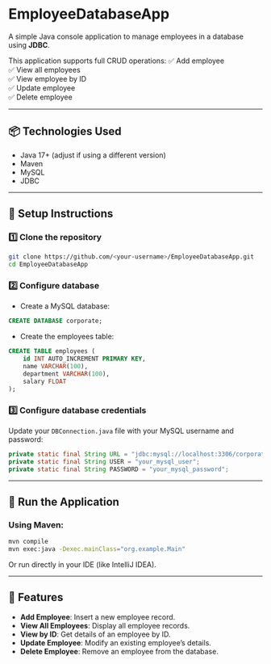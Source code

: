 
# EmployeeDatabaseApp

A simple Java console application to manage employees in a database using **JDBC**.

This application supports full CRUD operations:
✅ Add employee  
✅ View all employees  
✅ View employee by ID  
✅ Update employee  
✅ Delete employee

---

## 📦 Technologies Used

- Java 17+ (adjust if using a different version)
- Maven
- MySQL
- JDBC

---

## 🚀 Setup Instructions

### 1️⃣ Clone the repository
```bash
git clone https://github.com/<your-username>/EmployeeDatabaseApp.git
cd EmployeeDatabaseApp
```

### 2️⃣ Configure database
- Create a MySQL database:
```sql
CREATE DATABASE corporate;
```

- Create the employees table:
```sql
CREATE TABLE employees (
    id INT AUTO_INCREMENT PRIMARY KEY,
    name VARCHAR(100),
    department VARCHAR(100),
    salary FLOAT
);
```

### 3️⃣ Configure database credentials
Update your `DBConnection.java` file with your MySQL username and password:
```java
private static final String URL = "jdbc:mysql://localhost:3306/corporate";
private static final String USER = "your_mysql_user";
private static final String PASSWORD = "your_mysql_password";
```

---

## 🧪 Run the Application

### Using Maven:
```bash
mvn compile
mvn exec:java -Dexec.mainClass="org.example.Main"
```

Or run directly in your IDE (like IntelliJ IDEA).

---

## 📜 Features

- **Add Employee**: Insert a new employee record.
- **View All Employees**: Display all employee records.
- **View by ID**: Get details of an employee by ID.
- **Update Employee**: Modify an existing employee’s details.
- **Delete Employee**: Remove an employee from the database.

